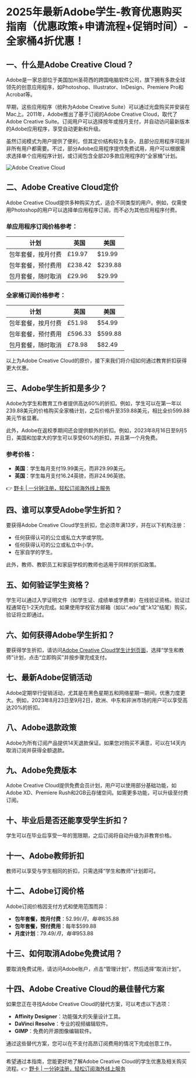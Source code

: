 # 2025年最新Adobe学生-教育优惠购买指南（优惠政策+申请流程+促销时间）- 全家桶4折优惠！

## 一、什么是Adobe Creative Cloud？

Adobe是一家总部位于美国加州圣荷西的跨国电脑软件公司，旗下拥有多款全球领先的创意应用程序，如Photoshop、Illustrator、InDesign、Premiere Pro和Acrobat等。

早期，这些应用程序（统称为Adobe Creative Suite）可以通过光盘购买并安装在Mac上。2011年，Adobe推出了基于订阅的Adobe Creative Cloud，取代了Adobe Creative Suite。订阅用户可以选择按年或按月支付，并自动访问最新版本的Adobe应用程序，享受自动更新和升级。

虽然订阅模式为用户提供了便利，但其定价结构较为复杂，且部分应用程序可能并非所有用户都需要。不过，部分Adobe应用程序提供免费试用，用户可以根据需求选择单个应用程序计划，或订阅包含全部20多款应用程序的“全家桶”计划。

![Adobe Creative Cloud](https://bbtdd.com/wp-content/uploads/img/515219320.webp)

## 二、Adobe Creative Cloud定价

Adobe Creative Cloud提供多种购买方式，适合不同类型的用户。例如，仅需使用Photoshop的用户可以选择单应用程序订阅，而不必为其他应用程序付费。

### 单应用程序订阅价格参考：

| 计划          | 英国    | 美国    |
|---------------|---------|---------|
| 包年套餐，按月付费 | £19.97  | $19.99  |
| 包年套餐，预付费用 | £238.42 | $239.88 |
| 包月套餐，随时取消 | £29.96  | $29.99  |

### 全家桶订阅价格参考：

| 计划          | 英国    | 美国    |
|---------------|---------|---------|
| 包年套餐，按月付费 | £51.98  | $54.99  |
| 包年套餐，预付费用 | £596.33 | $599.88 |
| 包月套餐，随时取消 | £78.98  | $82.49  |

以上为Adobe Creative Cloud的原价，接下来我们将介绍如何通过教育折扣获得更大优惠。

## 三、Adobe学生折扣是多少？

Adobe为学生和教育工作者提供高达60%的折扣。例如，学生可以在第一年以239.88美元的价格购买全家桶计划，之后价格升至359.88美元，相比全价599.88美元节省显著。

此外，Adobe在返校季期间还会提供额外的折扣。例如，2023年8月16日至9月5日，美国和加拿大的学生可以享受60%的折扣，并且第一个月免费。

### 参考价格：

- **美国**：学生每月支付19.99美元，而非29.99美元。
- **英国**：学生每月支付16.24英镑，而非24.96英镑。

👉 [野卡 | 一分钟注册，轻松订阅海外线上服务](https://bbtdd.com/yeka)

## 四、谁可以享受Adobe学生折扣？

要获得Adobe Creative Cloud学生折扣，您必须年满13岁，并在以下机构注册：

- 任何获得认可的公立或私立大学或学院。
- 任何获得认可的公立或私立中小学。
- 在家自学的学生。

此外，教师、教职员工和家庭学校的教师也适用于同样的折扣政策。

## 五、如何验证学生资格？

学生可以通过入学证明文件（如学生证、成绩单或学费单）在线验证资格。验证过程通常在1-2天内完成。如果使用学校官方邮箱（如以“.edu”或“.k12”结尾）购买，验证将立即通过。

## 六、如何获得Adobe学生折扣？

要获得学生折扣，请访问[Adobe Creative Cloud学生计划页面](https://bbtdd.com/yeka)，选择“学生和教师”计划，点击“立即购买”并按步骤完成支付。

## 七、最新Adobe促销活动

Adobe定期举行促销活动，尤其是在黑色星期五和网络星期一期间，优惠力度更大。例如，2023年8月23日至9月2日，欧洲、中东和非洲市场的用户可以享受高达20%的折扣。

## 八、Adobe退款政策

Adobe为所有订阅产品提供14天退款保证。如果您对购买不满意，可以在14天内取消订阅并获得全额退款。

## 九、Adobe免费版本

Adobe Creative Cloud提供免费会员计划，用户可以使用部分基础功能，如Adobe XD、Premiere Rush和2GB云存储空间。如需更多功能，可以升级至付费订阅。

## 十、毕业后是否还能享受学生折扣？

学生可以在毕业后享受一年的宽限期，之后订阅将自动升级为非教育价格。

## 十一、Adobe教师折扣

教师可以享受与学生相同的折扣，只需选择“学生和教师”计划即可。

## 十二、Adobe订阅价格

Adobe订阅价格因支付方式和使用范围而异：

- **包年套餐，按月付费**：$52.99/月，每年$635.88
- **包年套餐，预付费用**：每年$599.88
- **月度计划**：$79.49/月，每年$953.88

## 十三、如何取消Adobe免费试用？

要取消免费试用，请访问Adobe账户，点击“管理计划”，然后选择“取消计划”。

## 十四、Adobe Creative Cloud的最佳替代方案

如果您正在寻找Adobe Creative Cloud的替代方案，可以考虑以下选项：

- **Affinity Designer**：功能强大的矢量设计工具。
- **DaVinci Resolve**：专业的视频编辑软件。
- **GIMP**：免费的开源图像编辑软件。

通过这些替代方案，您可以在不支付高昂订阅费用的情况下完成创意工作。

---

希望通过本指南，您能更好地了解Adobe Creative Cloud的学生优惠及相关购买流程。👉 [野卡 | 一分钟注册，轻松订阅海外线上服务](https://bbtdd.com/yeka)